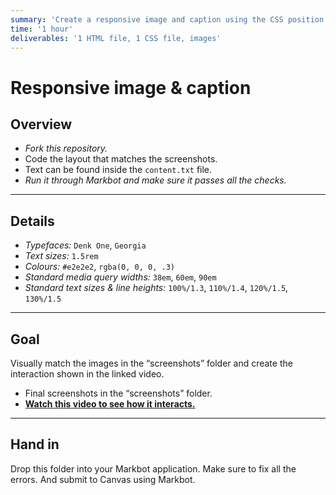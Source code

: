 ```yaml
---
summary: 'Create a responsive image and caption using the CSS position properties and media queries.'
time: '1 hour'
deliverables: '1 HTML file, 1 CSS file, images'
---
```


# Responsive image & caption

## Overview

- *Fork this repository.*
- Code the layout that matches the screenshots.
- Text can be found inside the `content.txt` file.
- *Run it through Markbot and make sure it passes all the checks.*

---

## Details

- *Typefaces:* `Denk One`, `Georgia`
- *Text sizes:* `1.5rem`
- *Colours:* `#e2e2e2`, `rgba(0, 0, 0, .3)`
- *Standard media query widths:* `38em`, `60em`, `90em`
- *Standard text sizes & line heights:* `100%/1.3`, `110%/1.4`, `120%/1.5`, `130%/1.5`

---

## Goal

Visually match the images in the “screenshots” folder and create the interaction shown in the linked video.

- Final screenshots in the “screenshots” folder.
- [**Watch this video to see how it interacts.**](https://youtu.be/jUkCdgGDlvs)

---

## Hand in

Drop this folder into your Markbot application. Make sure to fix all the errors. And submit to Canvas using Markbot.

